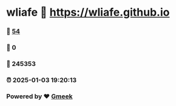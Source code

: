 # wliafe :link: https://wliafe.github.io 
### :page_facing_up: [54](https://wliafe.github.io/tag.html) 
### :speech_balloon: 0 
### :hibiscus: 245353 
### :alarm_clock: 2025-01-03 19:20:13 
### Powered by :heart: [Gmeek](https://github.com/Meekdai/Gmeek)
